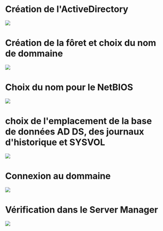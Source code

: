 # Création de l'ActiveDirectory
![](https://github.com/Lucapouilly/Quetes-Odyssey/blob/main/Cr%C3%A9ation%20de%20AD%20DS/Activation%20AD.png)

# Création de la fôret et choix du nom de dommaine
![](https://github.com/Lucapouilly/Quetes-Odyssey/blob/main/Cr%C3%A9ation%20de%20AD%20DS/Creation%20foret%20et%20nom.png)

# Choix du nom pour le NetBIOS
![](https://github.com/Lucapouilly/Quetes-Odyssey/blob/main/Cr%C3%A9ation%20de%20AD%20DS/nom%20NETBIOS.png)

# choix de l'emplacement de la base de données AD DS, des journaux d'historique et SYSVOL
![](https://github.com/Lucapouilly/Quetes-Odyssey/blob/main/Cr%C3%A9ation%20de%20AD%20DS/choix%20des%20chemins%20fichier.png)

# Connexion au dommaine 
![](https://github.com/Lucapouilly/Quetes-Odyssey/blob/main/Cr%C3%A9ation%20de%20AD%20DS/connexion%20au%20domaine.png)

# Vérification dans le Server Manager
![](https://github.com/Lucapouilly/Quetes-Odyssey/blob/main/Cr%C3%A9ation%20de%20AD%20DS/V%C3%A9rification%20du%20bon%20fonctionnement.png)
